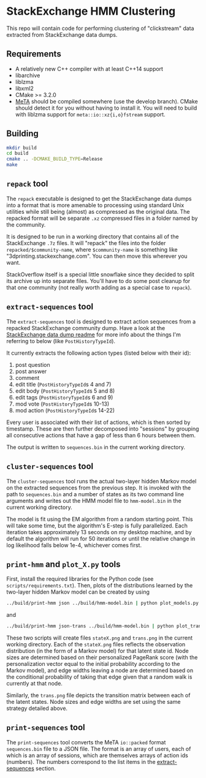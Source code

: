 # StackExchange HMM Clustering

This repo will contain code for performing clustering of "clickstream" data
extracted from StackExchange data dumps.

## Requirements
- A relatively new C++ compiler with at least C++14 support
- libarchive
- liblzma
- libxml2
- CMake >= 3.2.0
- [MeTA][meta] should be compiled somewhere (use the develop branch). CMake
  should detect it for you without having to install it. You will need to
  build with liblzma support for `meta::io::xz{i,o}fstream` support.

## Building

```bash
mkdir build
cd build
cmake .. -DCMAKE_BUILD_TYPE=Release
make
```

## `repack` tool
The `repack` executable is designed to get the StackExchange data dumps
into a format that is more amenable to processing using standard Unix
utilities while still being (almost) as compressed as the original data.
The repacked format will be separate `.xz` compressed files in a folder
named by the community.

It is designed to be run in a working directory that contains all of the
StackExchange `.7z` files. It will "repack" the files into the folder
`repacked/$community-name`, where `$community-name` is something like
"3dprinting.stackexchange.com". You can then move this wherever you want.

StackOverflow itself is a special little snowflake since they decided to
split its archive up into separate files. You'll have to do some post
cleanup for that one community (not really worth adding as a special case
to `repack`).

## `extract-sequences` tool

The `extract-sequences` tool is designed to extract action sequences from a
repacked StackExchange community dump. Have a look at the [StackExchange
data dump readme][stackexchange-readme] for more info about the things I'm
referring to below (like `PostHistoryTypeId`).

It currently extracts the following action types (listed below with their
id):

1. post question
2. post answer
3. comment
4. edit title (`PostHistoryTypeId`s 4 and 7)
5. edit body (`PostHistoryTypeId`s 5 and 8)
6. edit tags (`PostHistoryTypeId`s 6 and 9)
7. mod vote (`PostHistoryTypeId`s 10-13)
8. mod action (`PostHistoryTypeId`s 14-22)

Every user is associated with their list of actions, which is then sorted
by timestamp. These are then further decomposed into "sessions" by grouping
all consecutive actions that have a gap of less than 6 hours between them.

The output is written to `sequences.bin` in the current working directory.

## `cluster-sequences` tool

The `cluster-sequences` tool runs the actual two-layer hidden Markov model
on the extracted sequences from the previous step. It is invoked with the
path to `sequences.bin` and a number of states as its two command line
arguments and writes out the HMM model file to `hmm-model.bin` in the
current working directory.

The model is fit using the EM algorithm from a random starting point. This
will take some time, but the algorithm's E-step is fully parallelized. Each
iteration takes approximately 13 seconds on my desktop machine, and by
default the algorithm will run for 50 iterations or until the relative
change in log likelihood falls below 1e-4, whichever comes first.

## `print-hmm` and `plot_X.py` tools

First, install the required libraries for the Python code (see
`scripts/requirements.txt`). Then, plots of the distributions learned by
the two-layer hidden Markov model can be created by using

```bash
../build/print-hmm json ../build/hmm-model.bin | python plot_models.py
```

and

```bash
../build/print-hmm json-trans ../build/hmm-model.bin | python plot_trans.py
```

These two scripts will create files `stateX.png` and `trans.png` in the
current working directory. Each of the `stateX.png` files reflects the
observation distribution (in the form of a Markov model) for that latent
state id. Node sizes are determined based on their personalized PageRank
score (with the personalization vector equal to the initial probability
according to the Markov model), and edge widths leaving a node are
determined based on the conditional probability of taking that edge given
that a random walk is currently at that node.

Similarly, the `trans.png` file depicts the transition matrix between each
of the latent states. Node sizes and edge widths are set using the same
strategy detailed above.

## `print-sequences` tool

The `print-sequences` tool converts the MeTA `io::packed` format
`sequences.bin` file to a JSON file. The format is an array of users, each
of which is an array of sessions, which are themselves arrays of action ids
(numbers). The numbers correspond to the list items in the
[extract-sequences](#extract-sequences-tool) section.

[meta]: https://github.com/meta-toolkit/meta
[stackexchange-readme]: https://ia600500.us.archive.org/22/items/stackexchange/readme.txt

